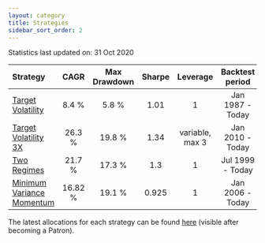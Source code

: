 ```yaml
---
layout: category
title: Strategies
sidebar_sort_order: 2
---
```


Statistics last updated on: 31 Oct 2020

| Strategy | CAGR | Max Drawdown | Sharpe | Leverage | Backtest period |
| :------- | :--: | :----------: | :----: | :------: | :-------------: |
| [Target Volatility](https://ithacaresearch.github.io/2019/07/12/Target-Volatility.html) | 8.4 % | 5.8 % | 1.01 | 1 | Jan 1987 - Today |
| [Target Volatility 3X](https://ithacaresearch.github.io/2019/08/03/Target-Volatility-3X.html) | 26.3 % | 19.8 % | 1.34 | variable, max 3 | Jan 2010 - Today |
| [Two Regimes](https://ithacaresearch.github.io/2020/02/05/Two-Regimes.html) | 21.7 % | 17.3 % | 1.3 | 1 | Jul 1999 - Today |
| [Minimum Variance Momentum](https://ithacaresearch.github.io/2020/09/03/Minimum-Variance-Momentum.html) | 16.82 % | 19.1 % | 0.925 | 1 | Jan 2006 - Today |

The latest allocations for each strategy can be found [here](https://www.patreon.com/ithaca/posts?filters[tag]=LastUpdate) (visible after becoming a Patron).
